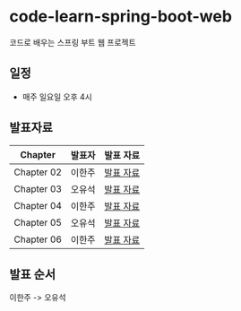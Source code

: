 # code-learn-spring-boot-web

코드로 배우는 스프링 부트 웹 프로젝트

## 일정

- 매주 일요일 오후 4시

## 발표자료

| Chapter    | 발표자 | 발표 자료                     |
| ---------- | ------ | ----------------------------- |
| Chapter 02 | 이한주 | [발표 자료](./02장/README.md) |
| Chapter 03 | 오유석 | [발표 자료](./03장/README.md) |
| Chapter 04 | 이한주 | [발표 자료](./04장/README.md) |
| Chapter 05 | 오유석 | [발표 자료](#)                |
| Chapter 06 | 이한주 | [발표 자료](./06장/README.md)                |

## 발표 순서

이한주 -> 오유석

